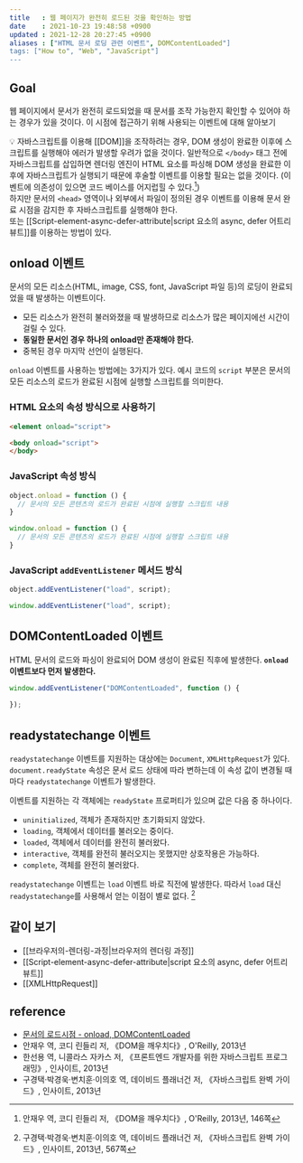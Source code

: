 ```yaml
---
title   : 웹 페이지가 완전히 로드된 것을 확인하는 방법
date    : 2021-10-23 19:48:58 +0900
updated : 2021-12-28 20:27:45 +0900
aliases : ["HTML 문서 로딩 관련 이벤트", DOMContentLoaded"]
tags: ["How to", "Web", "JavaScript"]
---
```


## Goal
웹 페이지에서 문서가 완전히 로드되었을 때 문서를 조작 가능한지 확인할 수 있어야 하는 경우가 있을 것이다. 이 시점에 접근하기 위해 사용되는 이벤트에 대해 알아보기

💡 자바스크립트를 이용해 [[DOM]]을 조작하려는 경우, DOM 생성이 완료한 이후에 스크립트를 실행해야 에러가 발생할 우려가 없을 것이다. 일반적으로 `</body>` 태그 전에 자바스크립트를 삽입하면 렌더링 엔진이 HTML 요소를 파싱해 DOM 생성을 완료한 이후에 자바스크립트가 실행되기 때문에 후술할 이벤트를 이용할 필요는 없을 것이다. (이벤트에 의존성이 있으면 코드 베이스를 어지럽힐 수 있다.[^1])  
하지만 문서의 `<head>` 영역이나 외부에서 파일이 정의된 경우 이벤트를 이용해 문서 완료 시점을 감지한 후 자바스크립트를 실행해야 한다.  
또는 [[Script-element-async-defer-attribute|script 요소의 async, defer 어트리뷰트]]를 이용하는 방법이 있다.  


## onload 이벤트
문서의 모든 리소스(HTML, image, CSS, font, JavaScript 파일 등)의 로딩이 완료되었을 때 발생하는 이벤트이다.   
- 모든 리소스가 완전히 불러와졌을 때 발생하므로 리소스가 많은 페이지에선 시간이 걸릴 수 있다. 
- **동일한 문서인 경우 하나의 onload만 존재해야 한다.**  
- 중복된 경우 마지막 선언이 실행된다.    

`onload` 이벤트를 사용하는 방법에는 3가지가 있다. 예시 코드의 `script` 부분은 문서의 모든 리소스의 로드가 완료된 시점에 실행할 스크립트를 의미한다.  
### HTML 요소의 속성 방식으로 사용하기
```html
<element onload="script">

<body onload="script">
</body>
```

### JavaScript 속성 방식  
```javascript
object.onload = function () {
  // 문서의 모든 콘텐츠의 로드가 완료된 시점에 실행할 스크립트 내용 
}

window.onload = function () {
  // 문서의 모든 콘텐츠의 로드가 완료된 시점에 실행할 스크립트 내용 
}
```

### JavaScript `addEventListener` 메서드  방식  
```javascript
object.addEventListener("load", script);

window.addEventListener("load", script);
```

## DOMContentLoaded 이벤트
HTML 문서의 로드와 파싱이 완료되어 DOM 생성이 완료된 직후에 발생한다.  **`onload` 이벤트보다 먼저 발생한다.**
```javascript
window.addEventListener("DOMContentLoaded", function () {
	
});
```

## readystatechange 이벤트
`readystatechange` 이벤트를 지원하는 대상에는 `Document`, `XMLHttpRequest`가 있다.  
`document.readyState` 속성은 문서 로드 상태에 따라 변하는데 이 속성 값이 변경될 때마다 `readystatechange` 이벤트가 발생한다.  

이벤트를 지원하는 각 객체에는 `readyState` 프로퍼티가 있으며 값은 다음 중 하나이다.  
  - `uninitialized`, 객체가 존재하지만 초기화되지 않았다.
  - `loading`, 객체에서 데이터를 불러오는 중이다.
  - `loaded`, 객체에서 데이터를 완전히 불러왔다.
  - `interactive`, 객체를 완전히 불러오지는 못했지만 상호작용은 가능하다.
  - `complete`, 객체를 완전히 불러왔다.   

`readystatechange` 이벤트는 `load` 이벤트 바로 직전에 발생한다. 따라서 `load` 대신 `readystatechange`를 사용해서 얻는 이점이 별로 없다. [^2]


## 
## 같이 보기
- [[브라우저의-렌더링-과정|브라우저의 렌더링 과정]]
- [[Script-element-async-defer-attribute|script 요소의 async, defer 어트리뷰트]]
- [[XMLHttpRequest]]

## reference 
- [문서의 로드시점 - onload, DOMContentLoaded](https://webdir.tistory.com/515)
- 안재우 역, 코디 린들리 저, 《DOM을 깨우치다》, O'Reilly, 2013년
- 한선용 역, 니콜라스 자카스 저, 《프론트엔드 개발자를 위한 자바스크립트 프로그래밍》, 인사이트, 2013년
- 구경택·박경욱·변치훈·이의호 역, 데이비드 플래너건 저, 《자바스크립트 완벽 가이드》, 인사이트, 2013년

[^1]: 안재우 역, 코디 린들리 저, 《DOM을 깨우치다》, O'Reilly, 2013년, 146쪽
[^2]: 구경택·박경욱·변치훈·이의호 역, 데이비드 플래너건 저, 《자바스크립트 완벽 가이드》, 인사이트, 2013년, 567쪽
